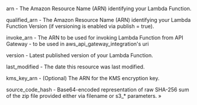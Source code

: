 
arn - The Amazon Resource Name (ARN) identifying your Lambda Function.

qualified_arn - The Amazon Resource Name (ARN) identifying your Lambda Function Version (if versioning is enabled via publish = true).

invoke_arn - The ARN to be used for invoking Lambda Function from API Gateway - to be used in aws_api_gateway_integration's uri

version - Latest published version of your Lambda Function.

last_modified - The date this resource was last modified.

kms_key_arn - (Optional) The ARN for the KMS encryption key.

source_code_hash - Base64-encoded representation of raw SHA-256 sum of the zip file provided either via filename or s3_* parameters.
»
